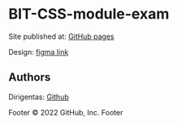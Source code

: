 # BIT-CSS-module-exam

Site published at: [GitHub pages](https://dirigentas.github.io/Figma-Starkis/)

Design: [figma link](https://www.figma.com/file/CQNEFtwTyfXTpoXKRMCyBh/starkis?node-id=16-3&t=qzzoFeSko691gCQD-0)

## Authors

Dirigentas: [Github](https://github.com/Dirigentas)

Footer © 2022 GitHub, Inc. Footer
